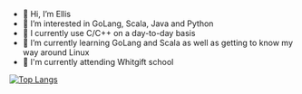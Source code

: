 - 👋 Hi, I’m Ellis
- 👀 I’m interested in GoLang, Scala, Java and Python
- 🌳 I currently use C/C++ on a day-to-day basis
- 🌱 I’m currently learning GoLang and Scala as well as getting to know my way around Linux
- 🏫 I'm currently attending Whitgift school

[![Top Langs](https://github-readme-stats.vercel.app/api/top-langs/?username=ellispw)](https://github.com/anuraghazra/github-readme-stats)

<!---
Ellis-School/Ellis-School is a ✨ special ✨ repository because its `README.md` (this file) appears on your GitHub profile.
You can click the Preview link to take a look at your changes.
--->
